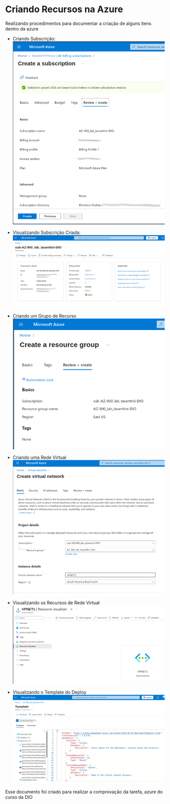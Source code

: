 # Criando Recursos na Azure

Realizando procedimentos para documentar a criação de alguns itens dentro da azure

- Criando Subscrição:
![](01-criando-subscricao.png)

- Visualizando Subscrição Criada:
![](02-sub-criada.png)

- Criando um Grupo de Recurso
![](03-criando-resource-group.png)

- Criando uma Rede Virtual
![](04-criando-vpnet.png)

- Visualizando os Recursos de Rede Virtual
![](05-vizualizando-vpnet.png)

- Visualizando o Template do Deploy
![](06-verificando-deploy-template.png)

Esse documento foi criado para realizar a comprovação da tarefa, azure do curso da DIO
